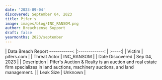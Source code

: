 ```yaml
---
date: '2023-09-04'
discovered: September 04, 2023
title: Pifer's
image: images/blog/INC_RANSOM.png
author: Breachsense Support
draft: false
yearmonths: 2023/september
---
```



| Data Breach Report
------------:     |:-------------:    | :-----:|
| Victim      | pifers.com      | 
| Threat Actor      | INC_RANSOM      | 
| Date Discovered      | Sep 04, 2023      | 
| Description      | Pifer's Auction & Realty is an auction and real estate firm specializes in land auctions, machinery auctions, and land management.      | 
| Leak Size      | Unknown      | 

